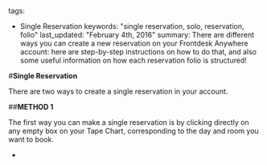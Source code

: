 tags: 
  - Single Reservation
keywords: "single reservation, solo, reservation, folio"
last_updated: "February 4th, 2016"
summary: There are different ways you can create a new reservation on your Frontdesk Anywhere account: here are step-by-step instructions on how to do that, and also some useful information on how each reservation folio is structured!  


#**Single Reservation**  

There are two ways to create a single reservation in your account.  

##**METHOD 1**  

The first way you can make a single reservation is by clicking directly on any empty box on your Tape Chart, corresponding to the day and room you want to book.  

 - 

